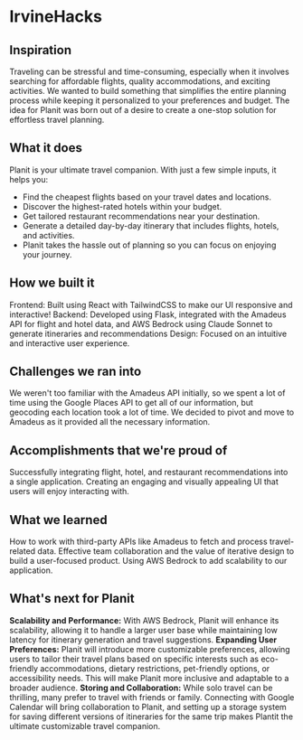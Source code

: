 # IrvineHacks

## Inspiration
Traveling can be stressful and time-consuming, especially when it involves searching for affordable flights, quality accommodations, and exciting activities. We wanted to build something that simplifies the entire planning process while keeping it personalized to your preferences and budget. The idea for Planit was born out of a desire to create a one-stop solution for effortless travel planning.

## What it does
Planit is your ultimate travel companion. With just a few simple inputs, it helps you:

* Find the cheapest flights based on your travel dates and locations.
* Discover the highest-rated hotels within your budget.
* Get tailored restaurant recommendations near your destination.
* Generate a detailed day-by-day itinerary that includes flights, hotels, and activities.
* Planit takes the hassle out of planning so you can focus on enjoying your journey.

## How we built it
Frontend: Built using React with TailwindCSS to make our UI responsive and interactive! Backend: Developed using Flask, integrated with the Amadeus API for flight and hotel data, and AWS Bedrock using Claude Sonnet to generate itineraries and recommendations Design: Focused on an intuitive and interactive user experience.

## Challenges we ran into
We weren't too familiar with the Amadeus API initially, so we spent a lot of time using the Google Places API to get all of our information, but geocoding each location took a lot of time. We decided to pivot and move to Amadeus as it provided all the necessary information.

## Accomplishments that we're proud of
Successfully integrating flight, hotel, and restaurant recommendations into a single application. Creating an engaging and visually appealing UI that users will enjoy interacting with.

## What we learned
How to work with third-party APIs like Amadeus to fetch and process travel-related data. Effective team collaboration and the value of iterative design to build a user-focused product. Using AWS Bedrock to add scalability to our application.

## What's next for Planit
**Scalability and Performance:** With AWS Bedrock, Planit will enhance its scalability, allowing it to handle a larger user base while maintaining low latency for itinerary generation and travel suggestions. **Expanding User Preferences:** Planit will introduce more customizable preferences, allowing users to tailor their travel plans based on specific interests such as eco-friendly accommodations, dietary restrictions, pet-friendly options, or accessibility needs. This will make Planit more inclusive and adaptable to a broader audience.
**Storing and Collaboration:** While solo travel can be thrilling, many prefer to travel with friends or family. Connecting with Google Calendar will bring collaboration to Planit, and setting up a storage system for saving different versions of itineraries for the same trip makes Plantit the ultimate customizable travel companion.

